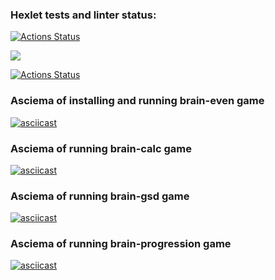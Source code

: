 ### Hexlet tests and linter status:
[![Actions Status](https://github.com/Asma-pixel/frontend-project-lvl1/workflows/hexlet-check/badge.svg)](https://github.com/Asma-pixel/frontend-project-lvl1/actions)

<a href="https://codeclimate.com/github/codeclimate/codeclimate/maintainability"><img src="https://api.codeclimate.com/v1/badges/a99a88d28ad37a79dbf6/maintainability" /></a>

[![Actions Status](https://github.com/Asma-pixel/frontend-project-lvl1/actions/workflows/github-actions-eslint.yml/badge.svg)](https://github.com/Asma-pixel/frontend-project-lvl1/actions)

### Asciema of installing and running brain-even game
[![asciicast](https://asciinema.org/a/Xgt8iG7zRXRe9EWYpKncMOImZ.svg)](https://asciinema.org/a/Xgt8iG7zRXRe9EWYpKncMOImZ)

### Asciema of running brain-calc game
[![asciicast](https://asciinema.org/a/m7A9vLj9WhAkmfZ6CRuR2wiPX.svg)](https://asciinema.org/a/m7A9vLj9WhAkmfZ6CRuR2wiPX)

### Asciema of running brain-gsd game
[![asciicast](https://asciinema.org/a/DH6Mvt18U3nKTZcgxVsYVcL5U.svg)](https://asciinema.org/a/DH6Mvt18U3nKTZcgxVsYVcL5U)

### Asciema of running brain-progression game
[![asciicast](https://asciinema.org/a/SK2kAWAimww9eIy5qZnMoh0Xp.svg)](https://asciinema.org/a/SK2kAWAimww9eIy5qZnMoh0Xp)
